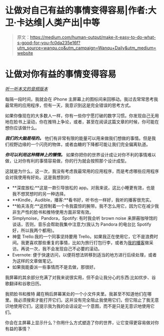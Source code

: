# 让做对自己有益的事情变得容易|作者:大卫·卡达维|人类产出|中等

> 原文：<https://medium.com/human-output/make-it-easy-to-do-what-s-good-for-you-fc0da235e16f?utm_source=wanqu.co&utm_campaign=Wanqu+Daily&utm_medium=website>

# 让做对你有益的事情变得容易

[*听一听本文的音频版本*](http://traffic.libsyn.com/kadavy/48_Make_it_easy_to_do_whats_good_for_you.mp3)

每隔一段时间，我就会在 iPhone 主屏幕上的图标间来回移动。我过去常常思考我最常用的应用程序，但有一天，我意识到这是完全错误的思考方式。

如果你像现在的大多数人一样，你有一些你宁愿打破的数字习惯。你发现自己无用地在脸书上滚动，你在推特上争论，或者，甚至在阅读这篇文章的时候，你可能在想你应该做什么。

***我们的大脑是哑的。*** 他们有非常有限的能量可以用来做我们想做的事情。但是我们视野边缘的一个闪亮的物体，或者血糖的下降都可能让我们完全偏离轨道。

***你可以利用这种精神上的懒惰。*** 如果你把你的世界设计成让对你不利的事情难以做，让对你有利的事情容易做，你的行为就会按照那个设计成型。

这就是为什么，这一次，我没有考虑我最常用的应用程序，而是考虑哪些应用程序会对我使用有好处。这是我想到的:



*   **深度放松:**这是一款引导放松的 app。对我来说，这比小睡更有效，也是我不想冥想时的另一种选择。
*   **Kindle，Audible，播客:**看书好，听书也一样好，我听的播客很充实。
*   **帕夫洛克:**这控制着一个令我震惊的腕带。我不怎么用它，因为它在减少我非生产性的脸书和推特使用方面非常有效。
*   Simplynoise，Pandora，Spotify: 有时我会听 brown noise 来屏蔽咖啡馆的谈话，否则，音乐会帮助我集中注意力(我认为 Pandora 的电台比 Spotify 好，所以我两个都用)。
*   神童 Trello:我的一个同事坚持要用 Trello。如果我正在使用它，它不是浪费时间。我更喜欢那些重复的事情，比如为旅行打包行李，或者为[我的播客](http://kadavy.net/podcast)做采访。再说一次，我不会发现自己不必要的滚动。
*   Evernote: 便于快速访问，以便将想法转移到适当的地方进行后续处理，或者为这样的文章做笔记。
*   如果我能委派一些事情而不是去做，那很好。

我屏幕的其余部分充满了对我来说很实用，但不会让我分心的东西:比如优步、谷歌翻译和谷歌日历。

我把脸书和推特 藏在稍后屏幕某处的一个小文件夹里。我甚至不知道他们在哪里。我必须搜索才能打开它们。这并没有完全阻止我使用它们，但它阻止了我无意识地使用它们，这提示我为我的会话设定一个意图，而不是只是无意识地使用它们。

你会在主屏幕上显示什么？你用什么方式塑造了你的世界，让它变得更容易做对你有益的事情？

